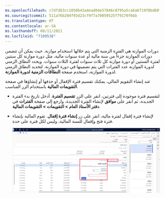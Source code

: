 ```yaml
---
ms.openlocfilehash: c7dfd63cc1050b43a4ead04e57846c8795a5ca6a6f19f0bd60f96a080cc125d1
ms.sourcegitcommit: 511a76b204f93d23cf9f7a70059525f79170f6bb
ms.translationtype: HT
ms.contentlocale: ar-SA
ms.lasthandoff: 08/11/2021
ms.locfileid: "7109538"
---
```

دورات الموازنة هي الفترة الزمنية التي يتم خلالها استخدام موازنة. حيث يمكن أن تتضمن دورات الموازنة جزءاً من سنة مالية أو عدة سنوات مالية، مثل دورة موازنة كل سنتين لفترة السنتين أو دورة موازنة كل ثلاث سنوات لفترة الثلاث سنوات. ويحدد النطاق الزمني لدورة الموازنة عدد الفترات التي يتم تضمينها في دورة الموازنة. لتحديد النطاق الزمني لدورة الموازنة، استخدم صفحة **النطاقات الزمنية لدورة الموازنة**.

عند إنشاء التقويم المالي، يمكنك تقسيم فترة الإقفال أو حذفها أو إنشاؤها في صفحة **التقويمات المالية** باستخدام الزر المناسب.

- لتقسيم فترة موجودة إلى فترتين، انقر على الزر **تقسيم الفترة**. أدخل تاريخ بدء الفترة الجديدة، ثم انقر على **موافق** لإنشاء الفترة الجديدة، وارجع إلى صفحة **الفترات** في **دفتر الأستاذ العام > التقويمات > التقويمات المالية**.

- لإنشاء فترة إقفال لفترة مالية، انقر على زر **إنشاء فترة إقفال**. تقوم المالية بإنشاء فترة فتح وإقفال للسنة المالية، وليس لكل فترة على حدة.
 

    ![لقطة شاشة لصفحة التقويمات المالية مع تحديد زر فترة التقسيم.](../media/divide-period.png)




